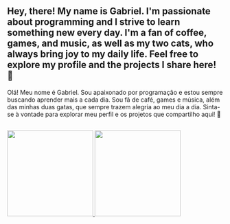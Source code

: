 ## Hey, there! My name is Gabriel. I'm passionate about programming and I strive to learn something new every day. I'm a fan of coffee, games, and music, as well as my two cats, who always bring joy to my daily life. Feel free to explore my profile and the projects I share here! 👋

Olá! Meu nome é Gabriel. Sou apaixonado por programação e estou sempre buscando aprender mais a cada dia. Sou fã de café, games e música, além das minhas duas gatas, que sempre trazem alegria ao meu dia a dia. Sinta-se à vontade para explorar meu perfil e os projetos que compartilho aqui! 👋

##

<div>
  <a href="https://github.com/anuraghazra/github-readme-stats">
  <img height=200 src="https://github-readme-stats.vercel.app/api?username=Gab-Silva&theme=tokyonight&show_icons=true"/>
</a>
<a href="https://github.com/anuraghazra/convoychat">
  <img height=200 src="https://github-readme-stats.vercel.app/api/top-langs?username=Gab-Silva&layout=compact&theme=tokyonight&langs_count=8&card_width=100"/>
</a>
</div>

